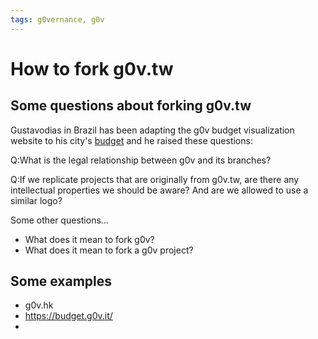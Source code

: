 ```yaml
---
tags: g0vernance, g0v
---
```

# How to fork g0v.tw
## Some questions about forking g0v.tw

Gustavodias in Brazil has been adapting the g0v budget visualization website to his city's [budget](https://thirsty-euler-279ffa.netlify.app/partition/overview) and he raised these questions:



Q:What is the legal relationship between g0v and its branches?





Q:If we replicate projects that are originally from g0v.tw, are there any intellectual properties we should be aware? And are we allowed to use a similar logo?


Some other questions...
- What does it mean to fork g0v?
- What does it mean to fork a g0v project?

## Some examples

- g0v.hk
- https://budget.g0v.it/
- 